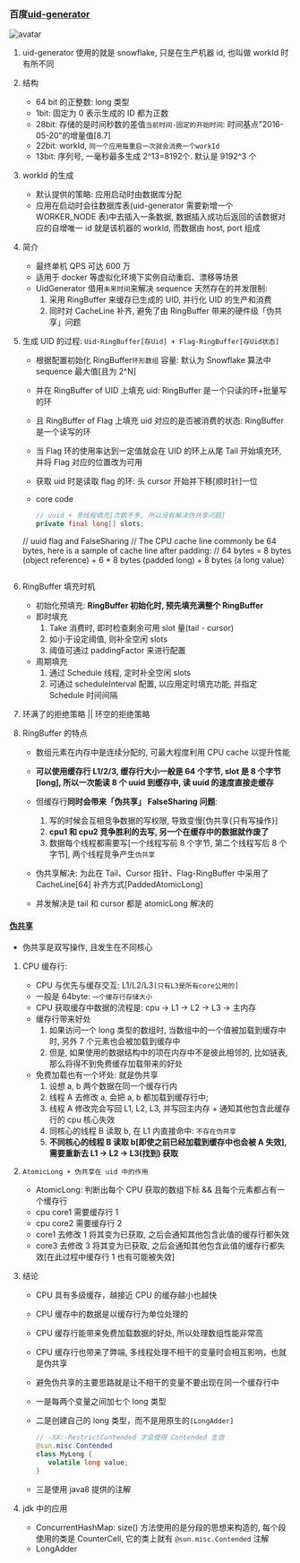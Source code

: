 ### 百度[uid-generator](https://github.com/baidu/uid-generator/blob/master/README.zh_cn.md)

![avatar](/static/image/common/uuid-baidu.png)

1. uid-generator 使用的就是 snowflake, 只是在生产机器 id, 也叫做 workId 时有所不同
2. 结构

    - 64 bit 的正整数: long 类型
    - 1bit: 固定为 0 表示生成的 ID 都为正数
    - 28bit: 存储的是时间秒数的差值`当前时间-固定的开始时间`: 时间基点"2016-05-20"的增量值[8.7]
    - 22bit: workId, `同一个应用每重启一次就会消费一个workId`
    - 13bit: 序列号, 一毫秒最多生成 2^13=8192个. 默认是 9192^3 个

3. workId 的生成

    - 默认提供的策略: 应用启动时由数据库分配
    - 应用在启动时会往数据库表(uid-generator 需要新增一个 WORKER_NODE 表)中去插入一条数据, 数据插入成功后返回的该数据对应的自增唯一 id 就是该机器的 workId, 而数据由 host, port 组成

4. 简介

    - 最终单机 QPS 可达 600 万
    - 适用于 docker 等虚拟化环境下实例自动重启、漂移等场景
    - UidGenerator 借用`未来时间`来解决 sequence 天然存在的并发限制:
        1. 采用 RingBuffer 来缓存已生成的 UID, 并行化 UID 的生产和消费
        2. 同时对 CacheLine 补齐, 避免了由 RingBuffer 带来的硬件级「伪共享」问题

5. 生成 UID 的过程: `Uid-RingBuffer[存Uid] + Flag-RingBuffer[存Uid状态]`

    - 根据配置初始化 RingBuffer`环形数组` 容量: 默认为 Snowflake 算法中 sequence 最大值[且为 2^N]
    - 并在 RingBuffer of UID 上填充 uid: RingBuffer 是一个只读的环+批量写的环
    - 且 RingBuffer of Flag 上填充 uid 对应的是否被消费的状态: RingBuffer 是一个读写的环
    - 当 Flag 环的使用率达到一定值就会在 UID 的环上从尾 Tail 开始填充环, 并将 Flag 对应的位置改为可用
    - 获取 uid 时是读取 flag 的环: 头 cursor 开始并下移[顺时针]一位
    - core code

      ```java
      // uuid + 多线程填充[次数不多, 所以没有解决伪共享问题]
      private final long[] slots;

     // uuid flag and FalseSharing
     //  The CPU cache line commonly be 64 bytes, here is a sample of cache line after padding:
     //     64 bytes = 8 bytes (object reference) + 6 * 8 bytes (padded long) + 8 bytes (a long value)
      ```

6. RingBuffer 填充时机

    - 初始化预填充: **RingBuffer 初始化时, 预先填充满整个 RingBuffer**
    - 即时填充
        1. Take 消费时, 即时检查剩余可用 slot 量(tail - cursor)
        2. 如小于设定阈值, 则补全空闲 slots
        3. 阈值可通过 paddingFactor 来进行配置
    - 周期填充
        1. 通过 Schedule 线程, 定时补全空闲 slots
        2. 可通过 scheduleInterval 配置, 以应用定时填充功能, 并指定 Schedule 时间间隔

7. 环满了的拒绝策略 || 环空的拒绝策略
8. RingBuffer 的特点

    - 数组元素在内存中是连续分配的, 可最大程度利用 CPU cache 以提升性能
    - **可以使用缓存行 L1/2/3, 缓存行大小一般是 64 个字节, slot 是 8 个字节[long], 所以一次能读 8 个 uuid 到缓存中, 读 uuid 的速度直接走缓存**
    - 但缓存行**同时会带来「伪共享」 FalseSharing 问题**:

        1. 写的时候会互相竞争数据的写权限, 导致变慢[伪共享{只有写操作}]
        2. **cpu1 和 cpu2 竞争胜利的去写, 另一个在缓存中的数据就作废了**
        3. 数据每个线程都需要写[一个线程写前 8 个字节, 第二个线程写后 8 个字节], 两个线程竞争产生`伪共享`

    - 伪共享解决: 为此在 Tail、Cursor 指针、Flag-RingBuffer 中采用了 CacheLine[64] 补齐方式[PaddedAtomicLong]
    - 并发解决是 tail 和 cursor 都是 atomicLong 解决的

#### [伪共享](https://www.cnblogs.com/tong-yuan/p/FalseSharing.html)

- 伪共享是双写操作, 且发生在不同核心

1. CPU 缓存行:

    - CPU 与优先与缓存交互: L1/L2/L3`[只有L3是所有core公用的]`
    - 一般是 64byte: `一个缓存行存储大小`
    - CPU 获取缓存中数据的流程是: cpu -> L1 -> L2 -> L3 -> 主内存
    - 缓存行带来好处
        1. 如果访问一个 long 类型的数组时, 当数组中的一个值被加载到缓存中时, 另外 7 个元素也会被加载到缓存中
        2. 但是, 如果使用的数据结构中的项在内存中不是彼此相邻的, 比如链表, 那么将得不到免费缓存加载带来的好处
    - 免费加载也有一个坏处: 就是伪共享
        1. 设想 a, b 两个数据在同一个缓存行内
        2. 线程 A 去修改 a, 会把 a, b 都加载到缓存行中;
        3. 线程 A 修改完会写回 L1, L2, L3, 并写回主内存 + 通知其他包含此缓存行的 cpu 核心失效
        4. 同核心的线程 B 读取 b, 在 L1 内直接命中: `不存在伪共享`
        5. **不同核心的线程 B 读取 b[即使之前已经加载到缓存中也会被 A 失效], 需要重新去 L1 -> L2 -> L3(找到) 获取**

2. `AtomicLong + 伪共享在 uid 中的作用`
    - AtomicLong: 判断出每个 CPU 获取的数组下标 && 且每个元素都占有一个缓存行
    - cpu core1 需要缓存行 1
    - cpu core2 需要缓存行 2
    - core1 去修改 1 将其变为已获取, 之后会通知其他包含此值的缓存行都失效
    - core3 去修改 3 将其变为已获取, 之后会通知其他包含此值的缓存行都失效[在此过程中缓存行 1 也有可能被失效]

3. 结论

    - CPU 具有多级缓存，越接近 CPU 的缓存越小也越快
    - CPU 缓存中的数据是以缓存行为单位处理的
    - CPU 缓存行能带来免费加载数据的好处, 所以处理数组性能非常高
    - CPU 缓存行也带来了弊端, 多线程处理不相干的变量时会相互影响，也就是伪共享
    - 避免伪共享的主要思路就是让不相干的变量不要出现在同一个缓存行中
    - 一是每两个变量之间加七个 long 类型
    - 二是创建自己的 long 类型，而不是用原生的`[LongAdder]`

      ```java
      // -XX:-RestrictContended 才会使得 Contended 生效
      @sun.misc.Contended
      class MyLong {
         volatile long value;
      }
      ```

    - 三是使用 java8 提供的注解

4. jdk 中的应用

    - ConcurrentHashMap: size() 方法使用的是分段的思想来构造的, 每个段使用的类是 CounterCell, 它的类上就有 `@sun.misc.Contended` 注解
    - LongAdder